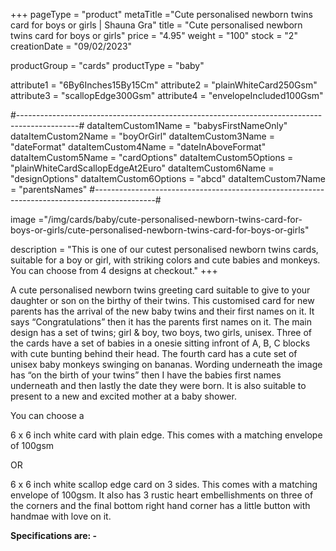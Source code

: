 +++
pageType = "product"
metaTitle ="Cute personalised newborn twins card for boys or girls | Shauna Gra"
title = "Cute personalised newborn twins card for boys or girls"
price = "4.95"
weight = "100"
stock = "2"
creationDate = "09/02/2023"

productGroup = "cards"
productType = "baby"

attribute1 = "6By6Inches15By15Cm" 
attribute2 = "plainWhiteCard250Gsm" 
attribute3 = "scallopEdge300Gsm" 
attribute4 = "envelopeIncluded100Gsm"

#---------------------------------------------------------------------------------------------#
dataItemCustom1Name = "babysFirstNameOnly"
dataItemCustom2Name = "boyOrGirl"
dataItemCustom3Name = "dateFormat"
dataItemCustom4Name = "dateInAboveFormat"
dataItemCustom5Name = "cardOptions"
dataItemCustom5Options = "plainWhiteCardScallopEdgeAt2Euro"
dataItemCustom6Name = "designOptions"
dataItemCustom6Options = "abcd"
dataItemCustom7Name = "parentsNames"
#---------------------------------------------------------------------------------------------#
 
image ="/img/cards/baby/cute-personalised-newborn-twins-card-for-boys-or-girls/cute-personalised-newborn-twins-card-for-boys-or-girls"
 
description = "This is one of our cutest personalised newborn twins cards, suitable for a boy or girl, with striking colors and cute babies and monkeys. You can choose from 4 designs at checkout."
+++

A cute personalised newborn twins greeting card suitable to give to your daughter or son on the birthy of their twins. This customised card for new parents has the arrival of the new baby twins and their first names on it. It says “Congratulations” then it has the parents first names on it. The main design has a set of twins; girl & boy, two boys, two girls, unisex. Three of the cards have a set of babies in a onesie sitting infront of A, B, C blocks with cute bunting behind their head. The fourth card has a cute set of unisex baby monkeys swinging on bananas. Wording underneath the image has “on the birth of your twins” then I have the babies first names underneath and then lastly the date they were born. It is also suitable to present to a new and excited mother at a baby shower.

You can choose a

6 x 6 inch white card with plain edge. This comes with a matching envelope of 100gsm

OR

6 x 6 inch white scallop edge card on 3 sides. This comes with a matching envelope of 100gsm. It also has 3 rustic heart embellishments on three of the corners and the final bottom right hand corner has a little button with handmae with love on it.

**Specifications are: -**
